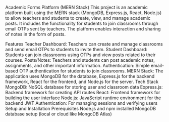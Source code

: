 Academic Forms Platform (MERN Stack)
This project is an academic platform built using the MERN stack (MongoDB, Express.js, React, Node.js) to allow teachers and students to create, view, and manage academic posts. It includes the functionality for students to join classrooms through email OTPs sent by teachers. The platform enables interaction and sharing of notes in the form of posts.

Features
Teacher Dashboard: Teachers can create and manage classrooms and send email OTPs to students to invite them.
Student Dashboard: Students can join classrooms using OTPs and view posts related to their courses.
Posts/Notes: Teachers and students can post academic notes, assignments, and other important information.
Authentication: Simple email-based OTP authentication for students to join classrooms.
MERN Stack: The application uses MongoDB for the database, Express.js for the backend framework, React for the frontend, and Node.js for the server.
Tech Stack
MongoDB: NoSQL database for storing user and classroom data
Express.js: Backend framework for creating API routes
React: Frontend framework for building the user interface
Node.js: JavaScript runtime environment for the backend
JWT Authentication: For managing sessions and verifying users
Setup and Installation
Prerequisites
Node.js and npm installed
MongoDB database setup (local or cloud like MongoDB Atlas)